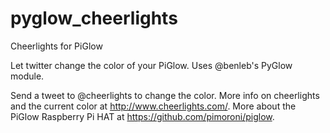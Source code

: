 # pyglow_cheerlights
Cheerlights for PiGlow 

Let twitter change the color of your PiGlow.
Uses @benleb's PyGlow module.

Send a tweet to @cheerlights to change the color.
More info on cheerlights and the current color at http://www.cheerlights.com/.
More about the PiGlow Raspberry Pi HAT at https://github.com/pimoroni/piglow.
